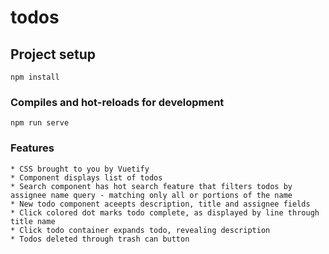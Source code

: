 # todos

## Project setup
```
npm install
```

### Compiles and hot-reloads for development
```
npm run serve
```

### Features
```
* CSS brought to you by Vuetify
* Component displays list of todos
* Search component has hot search feature that filters todos by assignee name query - matching only all or portions of the name
* New todo component aceepts description, title and assignee fields
* Click colored dot marks todo complete, as displayed by line through title name
* Click todo container expands todo, revealing description
* Todos deleted through trash can button
```
